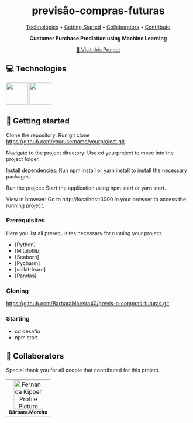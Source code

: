 <h1 align="center" style="font-weight: bold;">previsão-compras-futuras</h1>

<p align="center">
 <a href="#tech">Technologies</a> • 
 <a href="#started">Getting Started</a> • 
  <a href="#colab">Collaborators</a> •
 <a href="#contribute">Contribute</a>
</p>

<p align="center">
    <b>Customer Purchase Prediction using Machine Learning</b>
</p>

<p align="center">
     <a href="PROJECT__URL">📱 Visit this Project</a>
</p>

    
</p>

<h2 id="technologies">💻 Technologies</h2>


<img src="https://cdn.jsdelivr.net/gh/devicons/devicon@latest/icons/python/python-original-wordmark.svg" width="60px"/> 
<img src="https://cdn.jsdelivr.net/gh/devicons/devicon@latest/icons/mysql/mysql-original-wordmark.svg" width="60px"/>

 
          
          
           
          
   
  
<h2 id="started">🚀 Getting started</h2>

Clone the repository:
Run git clone https://github.com/yourusername/yourproject.git.

Navigate to the project directory:
Use cd yourproject to move into the project folder.

Install dependencies:
Run npm install or yarn install to install the necessary packages.

Run the project:
Start the application using npm start or yarn start.

View in browser:
Go to http://localhost:3000 in your browser to access the running project.


<h3>Prerequisites</h3>

Here you list all prerequisites necessary for running your project. 

- [Python]
- [Mitplotlib]
- [Seaborn]
- [Pycharm]
- [scikit-learn]
- [Pandas]

<h3>Cloning</h3>

https://github.com/BarbaraMoreira40/previs-o-compras-futuras.git

<h3>Starting</h3>

- cd desafio
- npm start

<h2 id="colab">🤝 Collaborators</h2>

Special thank you for all people that contributed for this project.



<table>
  <tr>
    <td align="center">
      <a href="#">
        <img src="https://github.com/user-attachments/assets/8671fac6-0dbc-49ee-829c-8888ccf8597a" width="80px;" alt="Fernanda Kipper Profile Picture"/><br>
        <sub>
          <b>Bárbara Moreira</b>
        </sub>
      </a>
    </td>
  </tr>
</table>
